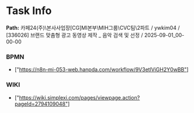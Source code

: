 # Task Info

**Path:** 카페24(주)\본사사업장\[CG]MI본부\MIH그룹\CVC팀\2파트 / ywkim04 / [336026] 브랜드 맞춤형 광고 동영상 제작 _ 음악 검색 및 선정 / 2025-09-01_00-00-00

### BPMN
- ["https://n8n-mi-053-web.hanpda.com/workflow/9V3etlViGH2Y0wBB"]

### WIKI
- ["https://wiki.simplexi.com/pages/viewpage.action?pageId=2794109048"]

